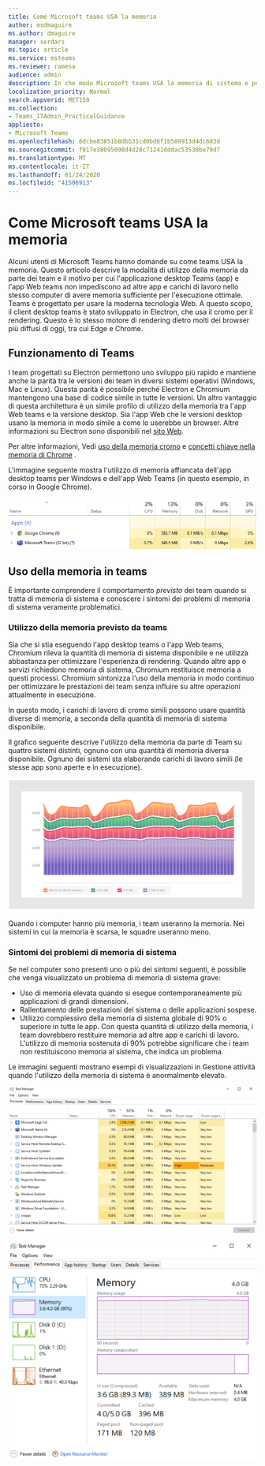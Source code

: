 ```yaml
---
title: Come Microsoft teams USA la memoria
author: msdmaguire
ms.author: dmaguire
manager: serdars
ms.topic: article
ms.service: msteams
ms.reviewer: ramesa
audience: admin
description: In che modo Microsoft teams USA la memoria di sistema e perché l'utilizzo della memoria è lo stesso tra l'applicazione desktop e l'applicazione Web.
localization_priority: Normal
search.appverid: MET150
ms.collection:
- Teams_ITAdmin_PracticalGuidance
appliesto:
- Microsoft Teams
ms.openlocfilehash: 6dcbe03851b8dbb31cd0bd6f1b580913d4dc683d
ms.sourcegitcommit: f017e38095098d4d28c71241dddac53538be79d7
ms.translationtype: MT
ms.contentlocale: it-IT
ms.lasthandoff: 01/24/2020
ms.locfileid: "41506913"
---
```

# <a name="how-microsoft-teams-uses-memory"></a>Come Microsoft teams USA la memoria

Alcuni utenti di Microsoft Teams hanno domande su come teams USA la memoria. Questo articolo descrive la modalità di utilizzo della memoria da parte dei team e il motivo per cui l'applicazione desktop Teams (app) e l'app Web teams non impediscono ad altre app e carichi di lavoro nello stesso computer di avere memoria sufficiente per l'esecuzione ottimale. Teams è progettato per usare la moderna tecnologia Web. A questo scopo, il client desktop teams è stato sviluppato in Electron, che usa il cromo per il rendering. Questo è lo stesso motore di rendering dietro molti dei browser più diffusi di oggi, tra cui Edge e Chrome.

## <a name="how-teams-works"></a>Funzionamento di Teams

I team progettati su Electron permettono uno sviluppo più rapido e mantiene anche la parità tra le versioni dei team in diversi sistemi operativi (Windows, Mac e Linux). Questa parità è possibile perché Electron e Chromium mantengono una base di codice simile in tutte le versioni. Un altro vantaggio di questa architettura è un simile profilo di utilizzo della memoria tra l'app Web teams e la versione desktop. Sia l'app Web che le versioni desktop usano la memoria in modo simile a come lo userebbe un browser. Altre informazioni su Electron sono disponibili nel [sito Web](https://electronjs.org/).

Per altre informazioni, Vedi [uso della memoria cromo](https://www.chromium.org/developers/memory-usage-backgrounder) e [concetti chiave nella memoria di Chrome](https://chromium.googlesource.com/chromium/src.git/+/master/docs/memory/key_concepts.md) .

L'immagine seguente mostra l'utilizzo di memoria affiancata dell'app desktop teams per Windows e dell'app Web Teams (in questo esempio, in corso in Google Chrome).

![App desktop teams e uso della memoria delle app Web](media/teams-memory-clientweb.png)

## <a name="memory-usage-in-teams"></a>Uso della memoria in teams

È importante comprendere il comportamento *previsto* dei team quando si tratta di memoria di sistema e conoscere i sintomi dei problemi di memoria di sistema veramente problematici.

### <a name="expected-memory-usage-by-teams"></a>Utilizzo della memoria previsto da teams

Sia che si stia eseguendo l'app desktop teams o l'app Web teams, Chromium rileva la quantità di memoria di sistema disponibile e ne utilizza abbastanza per ottimizzare l'esperienza di rendering. Quando altre app o servizi richiedono memoria di sistema, Chromium restituisce memoria a questi processi. Chromium sintonizza l'uso della memoria in modo continuo per ottimizzare le prestazioni dei team senza influire su altre operazioni attualmente in esecuzione.

In questo modo, i carichi di lavoro di cromo simili possono usare quantità diverse di memoria, a seconda della quantità di memoria di sistema disponibile.

Il grafico seguente descrive l'utilizzo della memoria da parte di Team su quattro sistemi distinti, ognuno con una quantità di memoria diversa disponibile. Ognuno dei sistemi sta elaborando carichi di lavoro simili (le stesse app sono aperte e in esecuzione).

![Uso della memoria in teams in diversi sistemi](media/teams-memory-usage.png)

Quando i computer hanno più memoria, i team useranno la memoria. Nei sistemi in cui la memoria è scarsa, le squadre useranno meno. 

### <a name="symptoms-of-system-memory-issues"></a>Sintomi dei problemi di memoria di sistema

Se nel computer sono presenti uno o più dei sintomi seguenti, è possibile che venga visualizzato un problema di memoria di sistema grave:

- Uso di memoria elevata quando si esegue contemporaneamente più applicazioni di grandi dimensioni.
- Rallentamento delle prestazioni del sistema o delle applicazioni sospese.
- Utilizzo complessivo della memoria di sistema globale di 90% o superiore in tutte le app. Con questa quantità di utilizzo della memoria, i team dovrebbero restituire memoria ad altre app e carichi di lavoro. L'utilizzo di memoria sostenuta di 90% potrebbe significare che i team non restituiscono memoria al sistema, che indica un problema.

Le immagini seguenti mostrano esempi di visualizzazioni in Gestione attività quando l'utilizzo della memoria di sistema è anormalmente elevato.

![Visualizzazione utilizzo memoria teams in Gestione attività](media/teams-memory-high-mem-process-list.png)

![Grafico utilizzo memoria teams in Gestione attività](media/teams-memory-high-mem-process-list2.png)
